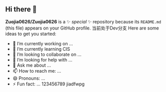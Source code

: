 ## Hi there 👋

**Zuojia0626/Zuojia0626** is a ✨ _special_ ✨ repository because its `README.md` (this file) appears on your GitHub profile.
当前处于Dev分支
Here are some ideas to get you started:

- 🔭 I’m currently working on ...
- 🌱 I’m currently learning CIS
- 👯 I’m looking to collaborate on ...
- 🤔 I’m looking for help with ...
- 💬 Ask me about ...
- 📫 How to reach me: ...
- 😄 Pronouns: ...
- ⚡ Fun fact: ...
    123456789
    jiadfwpg